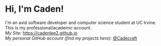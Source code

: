 # Hi, I'm Caden!

I'm an avid software developer and computer science student at UC Irvine.
<br>This is my professional/academic account.
<br>*My Site:* <https://cadenlee2.github.io>
<br>*My personal GitHub account (find my projects here):* [@Cadecraft](https://github.com/Cadecraft)
